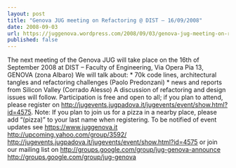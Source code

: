 ```yaml
---
layout: post
title: "Genova JUG meeting on Refactoring @ DIST – 16/09/2008"
date: 2008-09-03
url: https://juggenova.wordpress.com/2008/09/03/genova-jug-meeting-on-refactoring-dist-16092008/
published: false 
---
```


The next meeting of the Genova JUG will take place on the 16th of September 2008 at DIST – Faculty of Engineering, Via Opera Pia 13, GENOVA (zona Albaro) We will talk about: * 70k code lines, architectural tangles and refactoring challenges (Paolo Predonzani) * news and reports from Silicon Valley (Corrado Alesso) A discussion of refactoring and design issues will follow. Participation is free and open to all; if you plan to attend, please register on http://jugevents.jugpadova.it/jugevents/event/show.html?id=4575. Note: If you plan to join us for a pizza in a nearby place, please add “(pizza)” to your last name when registering. To be notified of event updates see https://www.juggenova.it http://upcoming.yahoo.com/group/3592/ http://jugevents.jugpadova.it/jugevents/event/show.html?id=4575 or join our mailing list on http://groups.google.com/group/jug-genova-announce http://groups.google.com/group/jug-genova 